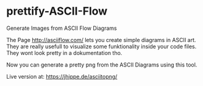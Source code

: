 # prettify-ASCII-Flow
Generate Images from ASCII Flow Diagrams

The Page http://asciiflow.com/ lets you create simple diagrams in ASCII art. They are really usefull to visualize some funktionality inside your code files. They wont look pretty in a dokumentation tho.

Now you can generate a pretty png from the ASCII Diagrams using this tool.

Live version at:
https://jhippe.de/asciitopng/
